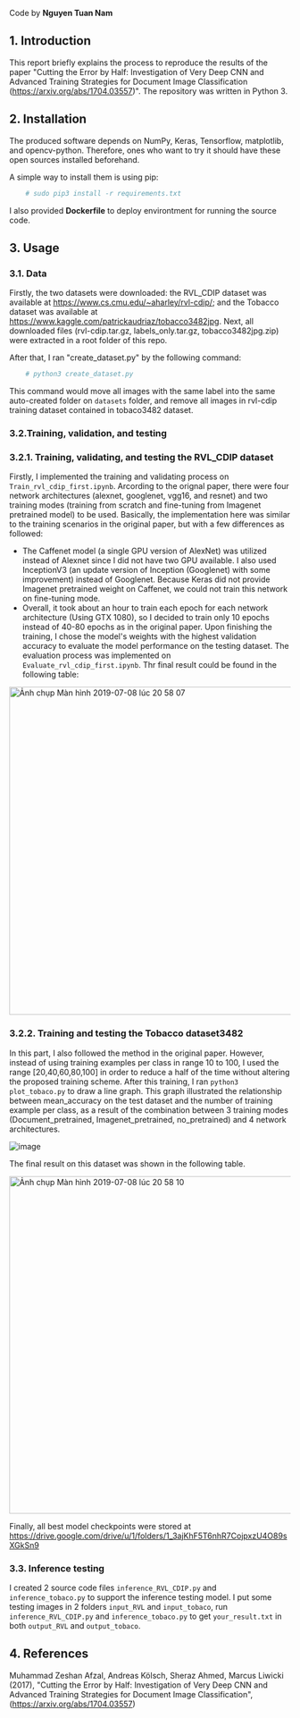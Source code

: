 
Code by **Nguyen Tuan Nam**

## 1. Introduction
This report briefly explains the process to reproduce the results of the paper "Cutting the Error by Half: Investigation of Very Deep CNN and Advanced Training Strategies for Document Image Classification (https://arxiv.org/abs/1704.03557)". The repository was written in Python 3.

## 2. Installation

The produced software depends on NumPy, Keras, Tensorflow, matplotlib, and opencv-python. Therefore, ones who want to try it should have these open sources installed beforehand.

A simple way to install them is using pip: 
```sh
	# sudo pip3 install -r requirements.txt
```
I also provided **Dockerfile** to deploy environtment for running the source code.

## 3. Usage

### 3.1. Data
Firstly, the two datasets were downloaded: the RVL_CDIP dataset was available at https://www.cs.cmu.edu/~aharley/rvl-cdip/; and the Tobacco dataset was available at https://www.kaggle.com/patrickaudriaz/tobacco3482jpg. Next, all downloaded files (rvl-cdip.tar.gz, labels_only.tar.gz, tobacco3482jpg.zip) were extracted in a root folder of this repo. 

After that, I ran "create_dataset.py" by the following command: 
```sh
	# python3 create_dataset.py
```
This command would move all images with the same label into the same auto-created folder on ``datasets`` folder, and remove all images in rvl-cdip training dataset contained in tobaco3482 dataset.

### 3.2.Training, validation, and testing

### 3.2.1. Training, validating, and testing the RVL_CDIP dataset
Firstly, I implemented the training and validating process on ``Train_rvl_cdip_first.ipynb``. Arcording to the orignal paper, there were four network architectures (alexnet, googlenet, vgg16, and resnet) and two training modes (training from scratch and fine-tuning from Imagenet pretrained model) to be used. Basically, the implementation here was similar to the training scenarios in the original paper, but with a few differences as followed:
* The Caffenet model (a single GPU version of AlexNet) was utilized instead of Alexnet since I did not have two GPU available. I also used InceptionV3 (an update version of Inception (Googlenet) with some improvement) instead of Googlenet. Because Keras did not provide Imagenet pretrained weight on Caffenet, we could not train this network on fine-tuning mode. 
* Overall, it took about an hour to train each epoch for each network architecture (Using GTX 1080), so I decided to train only 10 epochs instead of 40-80 epochs as in the original paper. Upon finishing the training, I chose the model's weights with the highest validation accuracy to evaluate the model performance on the testing dataset. The evaluation process was implemented on ``Evaluate_rvl_cdip_first.ipynb``. Thr final result could be found in the following table:

<img width="587" alt="Ảnh chụp Màn hình 2019-07-08 lúc 20 58 07" src="https://user-images.githubusercontent.com/48004872/60816101-28665300-a1c3-11e9-9650-9369932943b4.png">


### 3.2.2. Training and testing the Tobacco dataset3482
In this part, I also followed the method in the original paper. However, instead of using training examples per class in range 10 to 100, I used the range [20,40,60,80,100] in order to reduce a half of the time without altering the proposed training scheme. After this training, I ran ``python3 plot_tobaco.py`` to draw a line graph. This graph illustrated the relationship between mean_accuracy on the test dataset and the number of training example per class, as a result of the combination between 3 training modes (Document_pretrained, Imagenet_pretrained, no_pretrained) and 4 network architectures. 

![image](https://user-images.githubusercontent.com/48004872/60815716-67e06f80-a1c2-11e9-959a-17f8a573fbd6.png)

The final result on this dataset was shown in the following table. 

<img width="604" alt="Ảnh chụp Màn hình 2019-07-08 lúc 20 58 10" src="https://user-images.githubusercontent.com/48004872/60816117-31efbb00-a1c3-11e9-9cbd-2c0a8a357a49.png">

Finally, all best model checkpoints were stored at https://drive.google.com/drive/u/1/folders/1_3ajKhF5T6nhR7CojpxzU4O89sXGkSn9

### 3.3. Inference testing
I created 2 source code files ``inference_RVL_CDIP.py`` and ``inference_tobaco.py`` to support the inference testing model. I put some testing images in 2 folders ``input_RVL`` and ``input_tobaco``, run ``inference_RVL_CDIP.py`` and ``inference_tobaco.py`` to get ``your_result.txt`` in both ``output_RVL`` and ``output_tobaco``.

## 4. References

Muhammad Zeshan Afzal, Andreas Kölsch, Sheraz Ahmed, Marcus Liwicki (2017), "Cutting the Error by Half: Investigation of Very Deep CNN and Advanced Training Strategies for Document Image Classification", (https://arxiv.org/abs/1704.03557)

